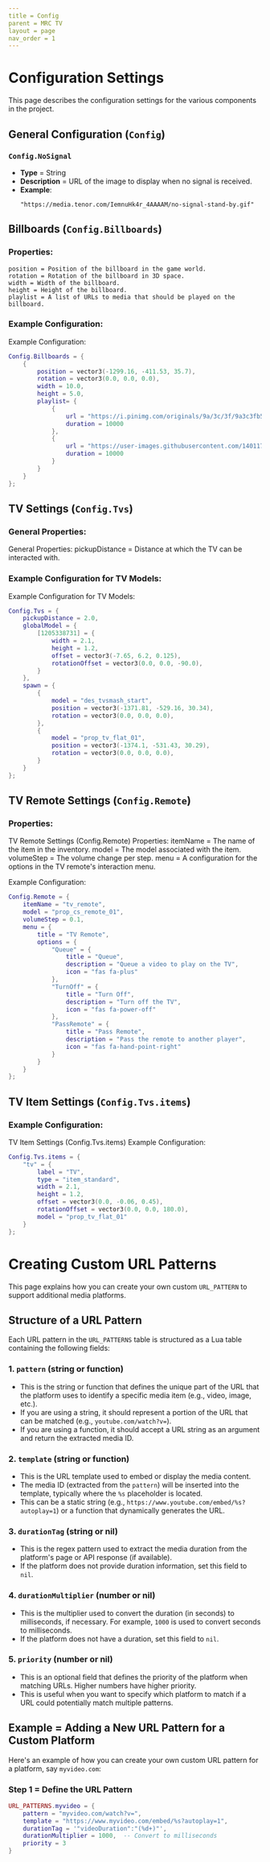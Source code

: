 ```yaml
---
title = Config
parent = MRC TV
layout = page
nav_order = 1
---
```




# Configuration Settings

This page describes the configuration settings for the various components in the project.

## General Configuration (`Config`)

### `Config.NoSignal`
- **Type** = String
- **Description** = URL of the image to display when no signal is received.
- **Example**:
    ```plaintext
    "https://media.tenor.com/IemnuHk4r_4AAAAM/no-signal-stand-by.gif"
    ```
## Billboards (`Config.Billboards`)

### Properties:
    position = Position of the billboard in the game world.
    rotation = Rotation of the billboard in 3D space.
    width = Width of the billboard.
    height = Height of the billboard.
    playlist = A list of URLs to media that should be played on the billboard.
### Example Configuration:
Example Configuration:
```lua
Config.Billboards = {
    {
        position = vector3(-1299.16, -411.53, 35.7),
        rotation = vector3(0.0, 0.0, 0.0),
        width = 10.0,
        height = 5.0,
        playlist= {
            {
                url = "https://i.pinimg.com/originals/9a/3c/3f/9a3c3fb5f73822af8514df07f6676392.gif",
                duration = 10000
            },
            {
                url = "https://user-images.githubusercontent.com/14011726/94132137-7d4fc100-fe7c-11ea-8512-69f90cb65e48.gif",
                duration = 10000
            }
        }
    }
};
```
## TV Settings (`Config.Tvs`)

### General Properties:
General Properties:
    pickupDistance = Distance at which the TV can be interacted with.

### Example Configuration for TV Models:
Example Configuration for TV Models:
```lua
Config.Tvs = {
    pickupDistance = 2.0,
    globalModel = {
        [1205338731] = {
            width = 2.1,
            height = 1.2,
            offset = vector3(-7.65, 6.2, 0.125),
            rotationOffset = vector3(0.0, 0.0, -90.0),
        }
    },
    spawn = {
        {
            model = "des_tvsmash_start",
            position = vector3(-1371.81, -529.16, 30.34),
            rotation = vector3(0.0, 0.0, 0.0),
        },
        {
            model = "prop_tv_flat_01",
            position = vector3(-1374.1, -531.43, 30.29),
            rotation = vector3(0.0, 0.0, 0.0),
        }
    }
};
```
## TV Remote Settings (`Config.Remote`)

### Properties:
TV Remote Settings (Config.Remote)
Properties:
    itemName = The name of the item in the inventory.
    model = The model associated with the item.
    volumeStep = The volume change per step.
    menu = A configuration for the options in the TV remote's interaction menu.

Example Configuration:

```lua
Config.Remote = {
    itemName = "tv_remote",
    model = "prop_cs_remote_01",
    volumeStep = 0.1,
    menu = {
        title = "TV Remote",
        options = {
            "Queue" = {
                title = "Queue",
                description = "Queue a video to play on the TV",
                icon = "fas fa-plus"
            },
            "TurnOff" = {
                title = "Turn Off",
                description = "Turn off the TV",
                icon = "fas fa-power-off"
            },
            "PassRemote" = {
                title = "Pass Remote",
                description = "Pass the remote to another player",
                icon = "fas fa-hand-point-right"
            }
        }
    }
};
```

## TV Item Settings (`Config.Tvs.items`)

### Example Configuration:

TV Item Settings (Config.Tvs.items)
Example Configuration:

```lua
Config.Tvs.items = {
    "tv" = {
        label = "TV",
        type = "item_standard",
        width = 2.1,
        height = 1.2,
        offset = vector3(0.0, -0.06, 0.45),
        rotationOffset = vector3(0.0, 0.0, 180.0),
        model = "prop_tv_flat_01"
    }
};
```

# Creating Custom URL Patterns

This page explains how you can create your own custom `URL_PATTERN` to support additional media platforms.

## Structure of a URL Pattern

Each URL pattern in the `URL_PATTERNS` table is structured as a Lua table containing the following fields:

### 1. **`pattern`** (string or function)
- This is the string or function that defines the unique part of the URL that the platform uses to identify a specific media item (e.g., video, image, etc.).
- If you are using a string, it should represent a portion of the URL that can be matched (e.g., `youtube.com/watch?v=`).
- If you are using a function, it should accept a URL string as an argument and return the extracted media ID.

### 2. **`template`** (string or function)
- This is the URL template used to embed or display the media content.
- The media ID (extracted from the `pattern`) will be inserted into the template, typically where the `%s` placeholder is located.
- This can be a static string (e.g., `https://www.youtube.com/embed/%s?autoplay=1`) or a function that dynamically generates the URL.

### 3. **`durationTag`** (string or nil)
- This is the regex pattern used to extract the media duration from the platform's page or API response (if available).
- If the platform does not provide duration information, set this field to `nil`.

### 4. **`durationMultiplier`** (number or nil)
- This is the multiplier used to convert the duration (in seconds) to milliseconds, if necessary. For example, `1000` is used to convert seconds to milliseconds.
- If the platform does not have a duration, set this field to `nil`.

### 5. **`priority`** (number or nil)
- This is an optional field that defines the priority of the platform when matching URLs. Higher numbers have higher priority.
- This is useful when you want to specify which platform to match if a URL could potentially match multiple patterns.

## Example = Adding a New URL Pattern for a Custom Platform

Here's an example of how you can create your own custom URL pattern for a platform, say `myvideo.com`:

### Step 1 = Define the URL Pattern
```lua
URL_PATTERNS.myvideo = {
    pattern = "myvideo.com/watch?v=",
    template = "https://www.myvideo.com/embed/%s?autoplay=1",
    durationTag = '"videoDuration":"(%d+)"',
    durationMultiplier = 1000,  -- Convert to milliseconds
    priority = 3
}
```
